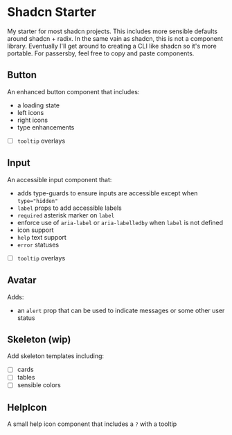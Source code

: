 # Shadcn Starter

My starter for most shadcn projects. This includes more sensible defaults around
shadcn + radix. In the same vain as shadcn, this is not a component library.
Eventually I'll get around to creating a CLI like shadcn so it's more portable.
For passersby, feel free to copy and paste components.

## Button

An enhanced button component that includes:

- a loading state
- left icons
- right icons
- type enhancements
- [ ] `tooltip` overlays

## Input

An accessible input component that:

- adds type-guards to ensure inputs are accessible except when `type="hidden"`
- `label` props to add accessible labels
- `required` asterisk marker on `label`
- enforce use of `aria-label` or `aria-labelledby` when `label` is not defined
- icon support
- `help` text support
- `error` statuses
- [ ] `tooltip` overlays

## Avatar

Adds:

- an `alert` prop that can be used to indicate messages or some other user
  status

## Skeleton (wip)

Add skeleton templates including:

- [ ] cards
- [ ] tables
- [ ] sensible colors

## HelpIcon

A small help icon component that includes a `?` with a tooltip
